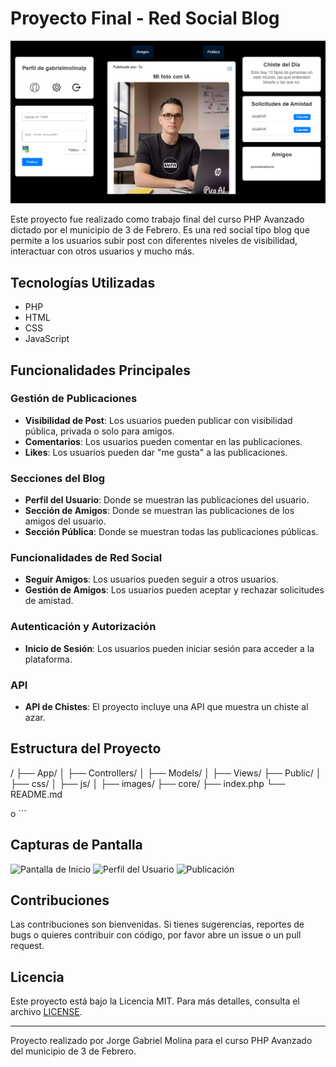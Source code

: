 # Proyecto Final - Red Social Blog

![Project Banner](Public/img/img.png)

Este proyecto fue realizado como trabajo final del curso PHP Avanzado dictado por el municipio de 3 de Febrero. Es una red social tipo blog que permite a los usuarios subir post con diferentes niveles de visibilidad, interactuar con otros usuarios y mucho más.

## Tecnologías Utilizadas

- PHP
- HTML
- CSS
- JavaScript

## Funcionalidades Principales

### Gestión de Publicaciones
- **Visibilidad de Post**: Los usuarios pueden publicar con visibilidad pública, privada o solo para amigos.
- **Comentarios**: Los usuarios pueden comentar en las publicaciones.
- **Likes**: Los usuarios pueden dar "me gusta" a las publicaciones.

### Secciones del Blog
- **Perfil del Usuario**: Donde se muestran las publicaciones del usuario.
- **Sección de Amigos**: Donde se muestran las publicaciones de los amigos del usuario.
- **Sección Pública**: Donde se muestran todas las publicaciones públicas.

### Funcionalidades de Red Social
- **Seguir Amigos**: Los usuarios pueden seguir a otros usuarios.
- **Gestión de Amigos**: Los usuarios pueden aceptar y rechazar solicitudes de amistad.

### Autenticación y Autorización
- **Inicio de Sesión**: Los usuarios pueden iniciar sesión para acceder a la plataforma.

### API
- **API de Chistes**: El proyecto incluye una API que muestra un chiste al azar.

## Estructura del Proyecto
/
├── App/
│ ├── Controllers/
│ ├── Models/
│ ├── Views/
├── Public/
│ ├── css/
│ ├── js/
│ ├── images/
├── core/
├── index.php
└── README.md


o
    ```

## Capturas de Pantalla

![Pantalla de Inicio](ruta_a_tu_imagen_inicio.png)
![Perfil del Usuario](ruta_a_tu_imagen_perfil.png)
![Publicación](ruta_a_tu_imagen_publicacion.png)

## Contribuciones

Las contribuciones son bienvenidas. Si tienes sugerencias, reportes de bugs o quieres contribuir con código, por favor abre un issue o un pull request.

## Licencia

Este proyecto está bajo la Licencia MIT. Para más detalles, consulta el archivo [LICENSE](LICENSE).

---

Proyecto realizado por Jorge Gabriel Molina para el curso PHP Avanzado del municipio de 3 de Febrero.


